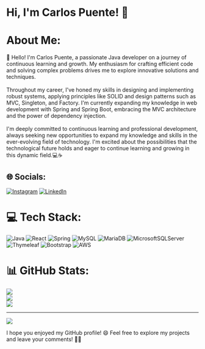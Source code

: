 # Hi, I'm Carlos Puente! 👋

#  About Me:
👋 Hello! I'm Carlos Puente, a passionate Java developer on a journey of continuous learning and growth. My enthusiasm for crafting efficient code and solving complex problems drives me to explore innovative solutions and techniques.<br><br>Throughout my career, I've honed my skills in designing and implementing robust systems, applying principles like SOLID and design patterns such as MVC, Singleton, and Factory. I'm currently expanding my knowledge in web development with Spring and Spring Boot, embracing the MVC architecture and the power of dependency injection.<br><br>I'm deeply committed to continuous learning and professional development, always seeking new opportunities to expand my knowledge and skills in the ever-evolving field of technology. I'm excited about the possibilities that the technological future holds and eager to continue learning and growing in this dynamic field.💻☕️


## 🌐 Socials:
[![Instagram](https://img.shields.io/badge/Instagram-%23E4405F.svg?logo=Instagram&logoColor=white)](https://instagram.com/https://www.instagram.com/cpuent_23/?next=%2F) [![LinkedIn](https://img.shields.io/badge/LinkedIn-%230077B5.svg?logo=linkedin&logoColor=white)](https://linkedin.com/in/www.linkedin.com/in/carlospuente23) 

# 💻 Tech Stack:
![Java](https://img.shields.io/badge/java-%23ED8B00.svg?style=for-the-badge&logo=openjdk&logoColor=white) ![React](https://img.shields.io/badge/react-%2320232a.svg?style=for-the-badge&logo=react&logoColor=%2361DAFB) ![Spring](https://img.shields.io/badge/spring-%236DB33F.svg?style=for-the-badge&logo=spring&logoColor=white) ![MySQL](https://img.shields.io/badge/mysql-%2300000f.svg?style=for-the-badge&logo=mysql&logoColor=white) ![MariaDB](https://img.shields.io/badge/MariaDB-003545?style=for-the-badge&logo=mariadb&logoColor=white) ![MicrosoftSQLServer](https://img.shields.io/badge/Microsoft%20SQL%20Server-CC2927?style=for-the-badge&logo=microsoft%20sql%20server&logoColor=white) ![Thymeleaf](https://img.shields.io/badge/Thymeleaf-%23005C0F.svg?style=for-the-badge&logo=Thymeleaf&logoColor=white) ![Bootstrap](https://img.shields.io/badge/bootstrap-%238511FA.svg?style=for-the-badge&logo=bootstrap&logoColor=white) ![AWS](https://img.shields.io/badge/AWS-%23FF9900.svg?style=for-the-badge&logo=amazon-aws&logoColor=white)
# 📊 GitHub Stats:
![](https://github-readme-stats.vercel.app/api?username=CarlosPuent&theme=dark&hide_border=false&include_all_commits=false&count_private=false)<br/>
![](https://github-readme-streak-stats.herokuapp.com/?user=CarlosPuent&theme=dark&hide_border=false)<br/>
![](https://github-readme-stats.vercel.app/api/top-langs/?username=CarlosPuent&theme=dark&hide_border=false&include_all_commits=false&count_private=false&layout=compact)

---
[![](https://visitcount.itsvg.in/api?id=CarlosPuent&icon=0&color=0)](https://visitcount.itsvg.in)

<!-- Proudly created with GPRM ( https://gprm.itsvg.in ) -->

I hope you enjoyed my GitHub profile! 😄 Feel free to explore my projects and leave your comments! 🚀✨

